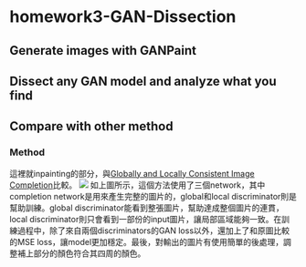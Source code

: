 # homework3-GAN-Dissection

## Generate images with GANPaint

## Dissect any GAN model and analyze what you find

## Compare with other method

### Method
這裡就inpainting的部分，與[Globally and Locally Consistent Image Completion](http://iizuka.cs.tsukuba.ac.jp/projects/completion/en/)比較。
![](http://iizuka.cs.tsukuba.ac.jp/projects/completion/images/model_v2.png)
如上圖所示，這個方法使用了三個network，其中completion network是用來產生完整的圖片的，global和local discriminator則是幫助訓練。global discriminator能看到整張圖片，幫助達成整個圖片的連貫，local discriminator則只會看到一部份的input圖片，讓局部區域能夠一致。在訓練過程中，除了來自兩個discriminators的GAN loss以外，還加上了和原圖比較的MSE loss，讓model更加穩定。最後，對輸出的圖片有使用簡單的後處理，調整補上部分的顏色符合其四周的顏色。
